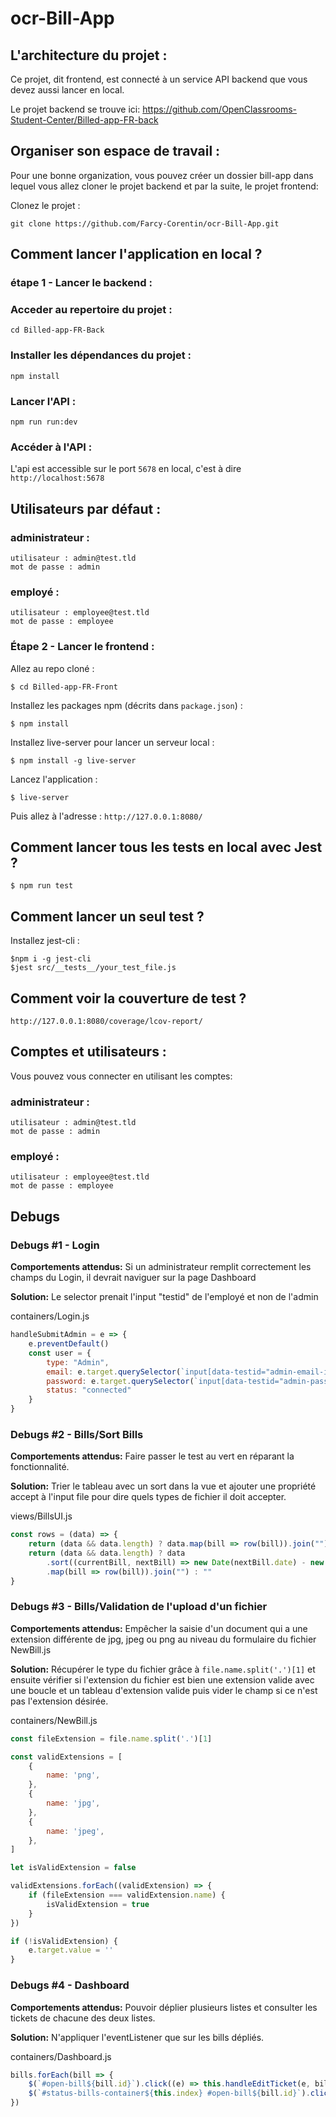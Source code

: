 # ocr-Bill-App

## L'architecture du projet :
Ce projet, dit frontend, est connecté à un service API backend que vous devez aussi lancer en local.

Le projet backend se trouve ici: https://github.com/OpenClassrooms-Student-Center/Billed-app-FR-back

## Organiser son espace de travail :
Pour une bonne organization, vous pouvez créer un dossier bill-app dans lequel vous allez cloner le projet backend et par la suite, le projet frontend:

Clonez le projet :
```
git clone https://github.com/Farcy-Corentin/ocr-Bill-App.git
```

## Comment lancer l'application en local ?

### étape 1 - Lancer le backend :

### Acceder au repertoire du projet :
```
cd Billed-app-FR-Back
```

### Installer les dépendances du projet :

```
npm install
```

### Lancer l'API :

```
npm run run:dev
```

### Accéder à l'API :

L'api est accessible sur le port `5678` en local, c'est à dire `http://localhost:5678`

## Utilisateurs par défaut :

### administrateur :
```
utilisateur : admin@test.tld 
mot de passe : admin
```
### employé :
```
utilisateur : employee@test.tld
mot de passe : employee
```

### Étape 2 - Lancer le frontend :

Allez au repo cloné :
```
$ cd Billed-app-FR-Front
```

Installez les packages npm (décrits dans `package.json`) :
```
$ npm install
```

Installez live-server pour lancer un serveur local :
```
$ npm install -g live-server
```

Lancez l'application :
```
$ live-server
```

Puis allez à l'adresse : `http://127.0.0.1:8080/`


## Comment lancer tous les tests en local avec Jest ?

```
$ npm run test
```

## Comment lancer un seul test ?

Installez jest-cli :

```
$npm i -g jest-cli
$jest src/__tests__/your_test_file.js
```

## Comment voir la couverture de test ?

`http://127.0.0.1:8080/coverage/lcov-report/`

## Comptes et utilisateurs :

Vous pouvez vous connecter en utilisant les comptes:

### administrateur :
```
utilisateur : admin@test.tld 
mot de passe : admin
```
### employé :
```
utilisateur : employee@test.tld
mot de passe : employee
```

## Debugs
### Debugs #1 - Login
**Comportements attendus:** Si un administrateur remplit correctement les champs du Login, il devrait naviguer sur la page Dashboard

**Solution:** Le selector prenait l'input "testid" de l'employé et non de l'admin

containers/Login.js

```javascript
handleSubmitAdmin = e => {
    e.preventDefault()
    const user = {
        type: "Admin",
        email: e.target.querySelector(`input[data-testid="admin-email-input"]`).value,
        password: e.target.querySelector(`input[data-testid="admin-password-input"]`).value,
        status: "connected"
    }
}
```

### Debugs #2 - Bills/Sort Bills
**Comportements attendus:** Faire passer le test au vert en réparant la fonctionnalité.

**Solution:** Trier le tableau avec un sort dans la vue et ajouter une propriété accept à l'input file pour dire quels types de fichier il doit accepter.

views/BillsUI.js

```javascript
const rows = (data) => {
    return (data && data.length) ? data.map(bill => row(bill)).join("") : ""
    return (data && data.length) ? data
        .sort((currentBill, nextBill) => new Date(nextBill.date) - new Date(currentBill.date))
        .map(bill => row(bill)).join("") : ""
}
```

### Debugs #3 - Bills/Validation de l'upload d'un fichier
**Comportements attendus:** Empêcher la saisie d'un document qui a une extension différente de jpg, jpeg ou png au niveau du formulaire du fichier NewBill.js

**Solution:** Récupérer le type du fichier grâce à ```file.name.split('.')[1]``` et ensuite vérifier si l'extension du fichier est bien une extension valide avec une boucle et un tableau d'extension valide puis vider le champ si ce n'est pas l'extension désirée.

containers/NewBill.js

```javascript
const fileExtension = file.name.split('.')[1]

const validExtensions = [
    {
        name: 'png',
    },
    {
        name: 'jpg',
    },
    {
        name: 'jpeg',
    },
]

let isValidExtension = false

validExtensions.forEach((validExtension) => {
    if (fileExtension === validExtension.name) {
        isValidExtension = true
    }
})

if (!isValidExtension) {
    e.target.value = ''
}
```

### Debugs #4 - Dashboard
**Comportements attendus:** Pouvoir déplier plusieurs listes et consulter les tickets de chacune des deux listes.

**Solution:** N'appliquer l'eventListener que sur les bills dépliés.

containers/Dashboard.js

```javascript
bills.forEach(bill => {
    $(`#open-bill${bill.id}`).click((e) => this.handleEditTicket(e, bill, bills))
    $(`#status-bills-container${this.index} #open-bill${bill.id}`).click((e) => this.handleEditTicket(e, bill, bills));
})
```



